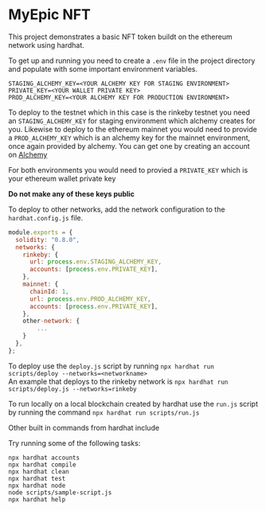 # MyEpic NFT 

This project demonstrates a basic NFT token buildt on the ethereum network using hardhat.

To get up and running you need to create a `.env` file in the project directory and populate with some important environment variables.

```
STAGING_ALCHEMY_KEY=<YOUR ALCHEMY KEY FOR STAGING ENVIRONMENT>
PRIVATE_KEY=<YOUR WALLET PRIVATE KEY>
PROD_ALCHEMY_KEY=<YOUR ALCHEMY KEY FOR PRODUCTION ENVIRONMENT>
```

To deploy to the testnet which in this case is the rinkeby testnet you need an `STAGING_ALCHEMY_KEY` for staging environment which alchemy creates for you.
Likewise to deploy to the ethereum mainnet you would need to provide a `PROD_ALCHEMY_KEY` which is an alchemy key for the mainnet environment, once again provided by alchemy. You can get one by creating an account on [Alchemy](https://www.alchemy.com/)

For both environments you would need to provied a `PRIVATE_KEY` which is your ethereum wallet private key

**Do not make any of these keys public**

To deploy to other networks, add the network configuration to the `hardhat.config.js` file.

```js
module.exports = {
  solidity: "0.8.0",
  networks: {
    rinkeby: {
      url: process.env.STAGING_ALCHEMY_KEY,
      accounts: [process.env.PRIVATE_KEY],
    },
    mainnet: {
      chainId: 1,
      url: process.env.PROD_ALCHEMY_KEY,
      accounts: [process.env.PRIVATE_KEY],
    },
    other-network: {
        ...
    }
  },
};
```


To deploy use the `deploy.js` script by running `npx hardhat run scripts/deploy --networks=<networkname>`<br>
An example that deploys to the rinkeby network is `npx hardhat run scripts/deploy.js --networks=rinkeby`

To run locally on a local blockchain created by hardhat use the `run.js` script by running the command `npx hardhat run scripts/run.js`


Other built in commands from hardhat include

Try running some of the following tasks:

```shell
npx hardhat accounts
npx hardhat compile
npx hardhat clean
npx hardhat test
npx hardhat node
node scripts/sample-script.js
npx hardhat help
```
